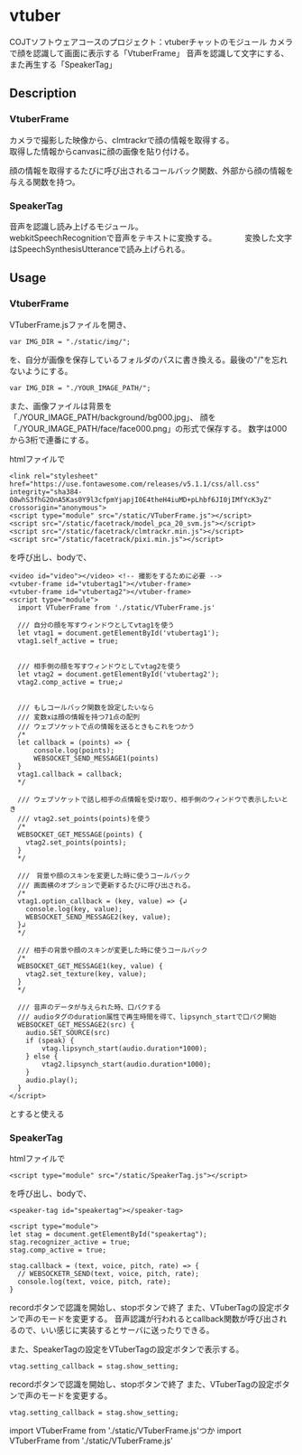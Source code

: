 # vtuber

COJTソフトウェアコースのプロジェクト：vtuberチャットのモジュール
カメラで顔を認識して画面に表示する「VtuberFrame」
音声を認識して文字にする、また再生する「SpeakerTag」

## Description

### VtuberFrame
カメラで撮影した映像から、clmtrackrで顔の情報を取得する。    
取得した情報からcanvasに顔の画像を貼り付ける。    
    
顔の情報を取得するたびに呼び出されるコールバック関数、外部から顔の情報を与える関数を持つ。　　　　


### SpeakerTag
音声を認識し読み上げるモジュール。    
webkitSpeechRecognitionで音声をテキストに変換する。 　　　
変換した文字はSpeechSynthesisUtteranceで読み上げられる。

## Usage

### VtuberFrame
VTuberFrame.jsファイルを開き、
```
var IMG_DIR = "./static/img/";
```
を、自分が画像を保存しているフォルダのパスに書き換える。最後の"/"を忘れないようにする。
```
var IMG_DIR = "./YOUR_IMAGE_PATH/";
```
また、画像ファイルは背景を「./YOUR_IMAGE_PATH/background/bg000.jpg」、
顔を「./YOUR_IMAGE_PATH/face/face000.png」の形式で保存する。
数字は000から3桁で連番にする。

htmlファイルで
```
<link rel="stylesheet" href="https://use.fontawesome.com/releases/v5.1.1/css/all.css" integrity="sha384-O8whS3fhG2OnA5Kas0Y9l3cfpmYjapjI0E4theH4iuMD+pLhbf6JI0jIMfYcK3yZ" crossorigin="anonymous">
<script type="module" src="/static/VTuberFrame.js"></script>
<script src="/static/facetrack/model_pca_20_svm.js"></script>
<script src="/static/facetrack/clmtrackr.min.js"></script>
<script src="/static/facetrack/pixi.min.js"></script>
```
を呼び出し、bodyで、
```
<video id="video"></video> <!-- 撮影をするために必要 -->
<vtuber-frame id="vtubertag1"></vtuber-frame>
<vtuber-frame id="vtubertag2"></vtuber-frame>
<script type="module">
  import VTuberFrame from './static/VTuberFrame.js'

  /// 自分の顔を写すウィンドウとしてvtag1を使う
  let vtag1 = document.getElementById('vtubertag1');
  vtag1.self_active = true;
  
  
  /// 相手側の顔を写すウィンドウとしてvtag2を使う
  let vtag2 = document.getElementById('vtubertag2');
  vtag2.comp_active = true;↲
  
  
  /// もしコールバック関数を設定したいなら
  /// 変数xは顔の情報を持つ71点の配列
  /// ウェブソケットで点の情報を送るときもこれをつかう
  /*
  let callback = (points) => {
      console.log(points);
      WEBSOCKET_SEND_MESSAGE1(points)
  }
  vtag1.callback = callback;
  */
  
  /// ウェブソケットで話し相手の点情報を受け取り、相手側のウィンドウで表示したいとき
  /// vtag2.set_points(points)を使う
  /*
  WEBSOCKET_GET_MESSAGE(points) {
    vtag2.set_points(points);
  }
  */
  
  ///　背景や顔のスキンを変更した時に使うコールバック
  /// 画面横のオプションで更新するたびに呼び出される。
  /*
  vtag1.option_callback = (key, value) => {↲
    console.log(key, value);
    WEBSOCKET_SEND_MESSAGE2(key, value);
  }↲
  */
  
  /// 相手の背景や顔のスキンが変更した時に使うコールバック
  /*
  WEBSOCKET_GET_MESSAGE1(key, value) {
    vtag2.set_texture(key, value);
  }
  */
  
  /// 音声のデータが与えられた時、口パクする
  /// audioタグのduration属性で再生時間を得て、lipsynch_startで口パク開始
  WEBSOCKET_GET_MESSAGE2(src) {
    audio.SET_SOURCE(src)
    if (speak) {
        vtag.lipsynch_start(audio.duration*1000);
    } else {
        vtag2.lipsynch_start(audio.duration*1000);
    }
    audio.play();
  }
</script>
```
とすると使える

### SpeakerTag

htmlファイルで
```
<script type="module" src="/static/SpeakerTag.js"></script>
```
を呼び出し、bodyで、
```
<speaker-tag id="speakertag"></speaker-tag>

<script type="module">
let stag = document.getElementById("speakertag");
stag.recognizer_active = true;
stag.comp_active = true;

stag.callback = (text, voice, pitch, rate) => {
  // WEBSOCKETR_SEND(text, voice, pitch, rate);
  console.log(text, voice, pitch, rate);
}
```
recordボタンで認識を開始し、stopボタンで終了 また、VTuberTagの設定ボタンで声のモードを変更する。
音声認識が行われるとcallback関数が呼び出されるので、いい感じに実装するとサーバに送ったりできる。

また、SpeakerTagの設定をVTuberTagの設定ボタンで表示する。
```
vtag.setting_callback = stag.show_setting;
```

recordボタンで認識を開始し、stopボタンで終了
また、VTuberTagの設定ボタンで声のモードを変更する。

```
vtag.setting_callback = stag.show_setting;
```

  import VTuberFrame from './static/VTuberFrame.js'つか
  import VTuberFrame from './static/VTuberFrame.js'
